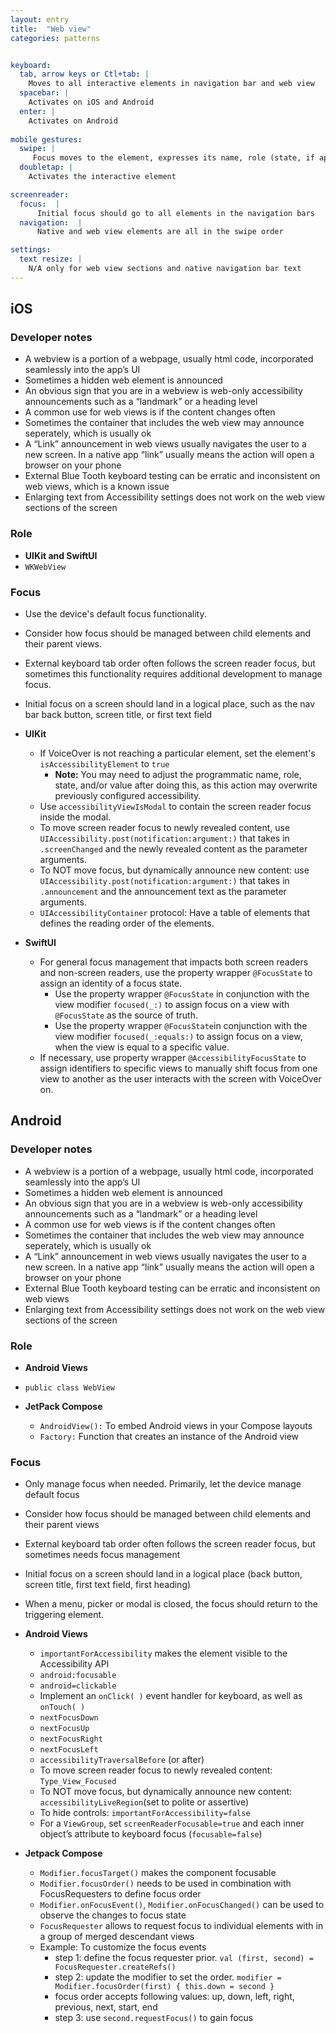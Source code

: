 ```yaml
---
layout: entry
title:  "Web view" 
categories: patterns


keyboard:
  tab, arrow keys or Ctl+tab: |
    Moves to all interactive elements in navigation bar and web view
  spacebar: |
    Activates on iOS and Android
  enter: |
    Activates on Android
         
mobile gestures:
  swipe: |
     Focus moves to the element, expresses its name, role (state, if applicable)
  doubletap: |
    Activates the interactive element  

screenreader: 
  focus:  |
      Initial focus should go to all elements in the navigation bars
  navigation:  |
      Native and web view elements are all in the swipe order      

settings:
  text resize: |
    N/A only for web view sections and native navigation bar text
---
```


## iOS

### Developer notes
- A webview is a portion of a webpage, usually html code, incorporated seamlessly into the app’s UI
- Sometimes a hidden web element is announced 
- An obvious sign that you are in a webview is web-only accessibility announcements such as a “landmark” or a heading level
- A common use for web views is if the content changes often
- Sometimes the container that includes the web view may announce seperately, which is usually ok
- A “Link” announcement in web views usually navigates the user to a new screen.  In a native app “link” usually means the action will open a browser on your phone
- External Blue Tooth keyboard testing can be erratic and inconsistent on web views, which is a known issue
- Enlarging text from Accessibility settings does not work on the web view sections of the screen

### Role
- **UIKit and SwiftUI**
- `WKWebView`

### Focus
- Use the device's default focus functionality. 
- Consider how focus should be managed between child elements and their parent views.
- External keyboard tab order often follows the screen reader focus, but sometimes this functionality requires additional development to manage focus.
- Initial focus on a screen should land in a logical place, such as the nav bar back button, screen title, or first text field

- **UIKit**
  - If VoiceOver is not reaching a particular element, set the element's `isAccessibilityElement` to `true`
    - **Note:** You may need to adjust the programmatic name, role, state, and/or value after doing this, as this action may overwrite previously configured accessibility.
  - Use `accessibilityViewIsModal` to contain the screen reader focus inside the modal.
  - To move screen reader focus to newly revealed content, use `UIAccessibility.post(notification:argument:)` that takes in `.screenChanged` and the newly revealed content as the parameter arguments.
  - To NOT move focus, but dynamically announce new content: use `UIAccessibility.post(notification:argument:)` that takes in `.announcement` and the announcement text as the parameter arguments.
  - `UIAccessibilityContainer` protocol: Have a table of elements that defines the reading order of the elements. 

- **SwiftUI**
  - For general focus management that impacts both screen readers and non-screen readers, use the property wrapper `@FocusState` to assign an identity of a focus state.
    - Use the property wrapper `@FocusState` in conjunction with the view modifier `focused(_:)` to assign focus on a view with `@FocusState` as the source of truth.
    - Use the property wrapper `@FocusState`in conjunction with the view modifier `focused(_:equals:)` to assign focus on a view, when the view is equal to a specific value.
  - If necessary, use property wrapper `@AccessibilityFocusState` to assign identifiers to specific views to manually shift focus from one view to another as the user interacts with the screen with VoiceOver on.


## Android

### Developer notes
- A webview is a portion of a webpage, usually html code, incorporated seamlessly into the app’s UI
- Sometimes a hidden web element is announced 
- An obvious sign that you are in a webview is web-only accessibility announcements such as a “landmark” or a heading level
- A common use for web views is if the content changes often
- Sometimes the container that includes the web view may announce seperately, which is usually ok 
- A “Link” announcement in web views usually navigates the user to a new screen.  In a native app “link” usually means the action will open a browser on your phone
- External Blue Tooth keyboard testing can be erratic and inconsistent on web views
- Enlarging text from Accessibility settings does not work on the web view sections of the screen

### Role
- **Android Views**
- `public class WebView`

- **JetPack Compose**
  - `AndroidView():`  To embed Android views in your Compose layouts
  - `Factory:`  Function that creates an instance of the Android view


### Focus
- Only manage focus when needed. Primarily, let the device manage default focus
- Consider how focus should be managed between child elements and their parent views
- External keyboard tab order often follows the screen reader focus, but sometimes needs focus management
- Initial focus on a screen should land in a logical place (back button, screen title, first text field, first heading)
- When a menu, picker or modal is closed, the focus should return to the triggering element.

- **Android Views**
  - `importantForAccessibility` makes the element visible to the Accessibility API
  - `android:focusable`
  - `android=clickable`
  - Implement an `onClick( )` event handler for keyboard, as well as `onTouch( )`
  - `nextFocusDown`
  - `nextFocusUp`
  - `nextFocusRight`
  - `nextFocusLeft`
  - `accessibilityTraversalBefore` (or after)
  - To move screen reader focus to newly revealed content: `Type_View_Focused`
  - To NOT move focus, but dynamically announce new content: `accessibilityLiveRegion`(set to polite or assertive)
  - To hide controls: `importantForAccessibility=false`
  - For a `ViewGroup`, set `screenReaderFocusable=true` and each inner object’s attribute to keyboard focus (`focusable=false`)

- **Jetpack Compose**
  - `Modifier.focusTarget()` makes the component focusable
  - `Modifier.focusOrder()` needs to be used in combination with FocusRequesters to define focus order
  - `Modifier.onFocusEvent()`, `Modifier.onFocusChanged()` can be used to observe the changes to focus state
  - `FocusRequester` allows to request focus to individual elements with in a group of merged descendant views
  - Example: To customize the focus events
    - step 1: define the focus requester prior. `val (first, second) = FocusRequester.createRefs()`
    - step 2: update the modifier to set the order. `modifier = Modifier.focusOrder(first) { this.down = second }`
    - focus order accepts following values: up, down, left, right, previous, next, start, end
    - step 3: use `second.requestFocus()` to gain focus
